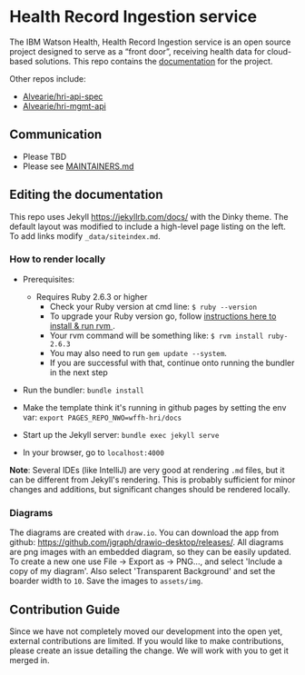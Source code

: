 # Health Record Ingestion service
The IBM Watson Health, Health Record Ingestion service is an open source project designed to serve as a “front door”, receiving health data for cloud-based solutions. This repo contains the [documentation](https://alvearie.github.io/HRI/) for the project.

Other repos include:
- [Alvearie/hri-api-spec](https://github.com/Alvearie/hri-api-spec)
- [Alvearie/hri-mgmt-api](https://github.com/Alvearie/hri-mgmt-api)

## Communication
* Please TBD
* Please see [MAINTAINERS.md](MAINTAINERS.md)

## Editing the documentation
This repo uses Jekyll https://jekyllrb.com/docs/ with the Dinky theme. The default layout was modified to include a high-level page listing on the left. To add links modify `_data/siteindex.md`.

### How to render locally
* Prerequisites:
  * Requires Ruby 2.6.3 or higher
    * Check your Ruby version at cmd line: `$ ruby --version`
    * To upgrade your Ruby version go, follow [instructions here to install & run rvm ](https://codingpad.maryspad.com/2017/04/29/update-mac-os-x-to-the-current-version-of-ruby).
    * Your rvm command will be something like: `$ rvm install ruby-2.6.3`   
    * You may also need to run `gem update --system`.
    * If you are successful with that, continue onto running the bundler in the next step

* Run the bundler: `bundle install`
* Make the template think it's running in github pages by setting the env var: `export PAGES_REPO_NWO=wffh-hri/docs`
* Start up the Jekyll server: `bundle exec jekyll serve`
* In your browser, go to `localhost:4000`

**Note**: Several IDEs (like IntelliJ) are very good at rendering `.md` files, but it can be different from Jekyll's rendering. This is probably sufficient for minor changes and additions, but significant changes should be rendered locally.

### Diagrams
The diagrams are created with `draw.io`. You can download the app from github: https://github.com/jgraph/drawio-desktop/releases/. All diagrams are png images with an embedded diagram, so they can be easily updated. To create a new one use File -> Export as -> PNG..., and select 'Include a copy of my diagram'. Also select 'Transparent Background' and set the boarder width to `10`. Save the images to `assets/img`.

## Contribution Guide
Since we have not completely moved our development into the open yet, external contributions are limited. If you would like to make contributions, please create an issue detailing the change. We will work with you to get it merged in. 